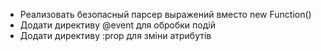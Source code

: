 + Реализовать безопасный парсер выражений вместо new Function()
+ Додати директиву @event для обробки подій
+ Додати директиву :prop для зміни атрибутів
